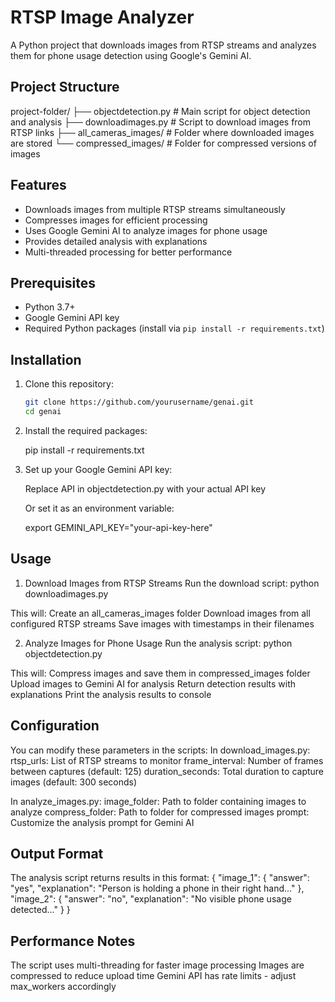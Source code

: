 # RTSP Image Analyzer

A Python project that downloads images from RTSP streams and analyzes them for phone usage detection using Google's Gemini AI.

## Project Structure
project-folder/
├── objectdetection.py # Main script for object detection and analysis
├── downloadimages.py # Script to download images from RTSP links
├── all_cameras_images/ # Folder where downloaded images are stored
└── compressed_images/ # Folder for compressed versions of images


## Features

- Downloads images from multiple RTSP streams simultaneously
- Compresses images for efficient processing
- Uses Google Gemini AI to analyze images for phone usage
- Provides detailed analysis with explanations
- Multi-threaded processing for better performance

## Prerequisites

- Python 3.7+
- Google Gemini API key
- Required Python packages (install via `pip install -r requirements.txt`)

## Installation

1. Clone this repository:
   ```bash
   git clone https://github.com/yourusername/genai.git
   cd genai

2. Install the required packages:

    pip install -r requirements.txt
   
4. Set up your Google Gemini API key:

   Replace API in objectdetection.py with your actual API key

   Or set it as an environment variable:
 
      export GEMINI_API_KEY="your-api-key-here"
## Usage
1. Download Images from RTSP Streams
   Run the download script:
   python downloadimages.py

This will:
 Create an all_cameras_images folder
 Download images from all configured RTSP streams
 Save images with timestamps in their filenames

2. Analyze Images for Phone Usage
 Run the analysis script:
 python objectdetection.py

This will:
  Compress images and save them in compressed_images folder
  Upload images to Gemini AI for analysis
  Return detection results with explanations
  Print the analysis results to console

## Configuration
  You can modify these parameters in the scripts:
  In download_images.py:
     rtsp_urls: List of RTSP streams to monitor
     frame_interval: Number of frames between captures (default: 125)
     duration_seconds: Total duration to capture images (default: 300 seconds)

  In analyze_images.py:
     image_folder: Path to folder containing images to analyze
     compress_folder: Path to folder for compressed images
     prompt: Customize the analysis prompt for Gemini AI

## Output Format
  The analysis script returns results in this format:
        {
      "image_1": {
        "answer": "yes",
        "explanation": "Person is holding a phone in their right hand..."
      },
      "image_2": {
        "answer": "no",
        "explanation": "No visible phone usage detected..."
      }
    }

## Performance Notes
   The script uses multi-threading for faster image processing
   Images are compressed to reduce upload time
   Gemini API has rate limits - adjust max_workers accordingly

